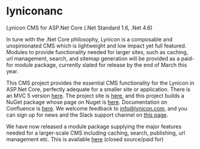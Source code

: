 # lyniconanc
Lynicon CMS for ASP.Net Core (.Net Standard 1.6, .Net 4.6)

In tune with the .Net Core philosophy, Lynicon is a composable and unopinionated CMS which is lightweight and low impact yet full featured.  Modules to provide functionality needed for larger sites, such as caching, url management, search, and sitemap generation will be provided as a paid-for module package, currently slated for release by the end of March this year.

This CMS project provides the essential CMS functionality for the Lynicon in ASP.Net Core, perfectly adequate for a smaller site or application.  There is an MVC 5 version [here](https://github.com/jamesej/lynicon).  The project site is [here](http://www.lynicon.com), and this project builds a NuGet package whose page on Nuget is [here](https://www.nuget.org/packages/LyniconANC).  Documentation on Confluence is [here](https://lynicon.atlassian.net/wiki/display/DOC/ASP.Net+Core+Version).  We welcome feedback to info@lynicon.com, and you can sign up for news and the Slack support channel on [this page](http://www.lynicon.com/get-lynicon).

We have now released a module package supplying the major features needed for a larger-scale CMS including caching, search, publishing, url management etc. This is available [here](http://www.lynicon.com/lynicon-base) (closed source/paid for)
